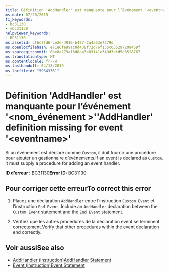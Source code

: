 ```yaml
---
title: Définition 'AddHandler' est manquante pour l’événement '<eventname>'
ms.date: 07/20/2015
f1_keywords:
- bc31130
- vbc31130
helpviewer_keywords:
- BC31130
ms.assetid: cf6c7fd6-ce2e-4916-b427-2a4a63e7279d
ms.openlocfilehash: e71e6fe99ac0d438f72d76f135c655297209459f
ms.sourcegitcommit: 0be8a279af6d8a43e03141e349d3efd5d35f8767
ms.translationtype: HT
ms.contentlocale: fr-FR
ms.lasthandoff: 04/18/2019
ms.locfileid: "59343361"
---
```

# <a name="addhandler-definition-missing-for-event-eventname"></a><span data-ttu-id="c0ae0-102">Définition 'AddHandler' est manquante pour l’événement '\<nom_événement >'</span><span class="sxs-lookup"><span data-stu-id="c0ae0-102">'AddHandler' definition missing for event '\<eventname>'</span></span>
<span data-ttu-id="c0ae0-103">Si un événement est déclaré comme `Custom`, il doit fournir une procédure pour ajouter un gestionnaire d’événements.</span><span class="sxs-lookup"><span data-stu-id="c0ae0-103">If an event is declared as `Custom`, it must supply a procedure for adding an event handler.</span></span>  
  
 <span data-ttu-id="c0ae0-104">**ID d’erreur :** BC31130</span><span class="sxs-lookup"><span data-stu-id="c0ae0-104">**Error ID:** BC31130</span></span>  
  
## <a name="to-correct-this-error"></a><span data-ttu-id="c0ae0-105">Pour corriger cette erreur</span><span class="sxs-lookup"><span data-stu-id="c0ae0-105">To correct this error</span></span>  
  
1. <span data-ttu-id="c0ae0-106">Placez une déclaration `AddHandler` entre l’instruction `Custom Event` et l’instruction `End Event` .</span><span class="sxs-lookup"><span data-stu-id="c0ae0-106">Include an `AddHandler` declaration between the `Custom Event` statement and the `End Event` statement.</span></span>  
  
2. <span data-ttu-id="c0ae0-107">Vérifiez que les autres procédures de la déclaration event se terminent correctement.</span><span class="sxs-lookup"><span data-stu-id="c0ae0-107">Verify that other procedures within the event declaration end correctly.</span></span>  
  
## <a name="see-also"></a><span data-ttu-id="c0ae0-108">Voir aussi</span><span class="sxs-lookup"><span data-stu-id="c0ae0-108">See also</span></span>

- [<span data-ttu-id="c0ae0-109">AddHandler (instruction)</span><span class="sxs-lookup"><span data-stu-id="c0ae0-109">AddHandler Statement</span></span>](../../visual-basic/language-reference/statements/addhandler-statement.md)
- [<span data-ttu-id="c0ae0-110">Event (instruction)</span><span class="sxs-lookup"><span data-stu-id="c0ae0-110">Event Statement</span></span>](../../visual-basic/language-reference/statements/event-statement.md)
